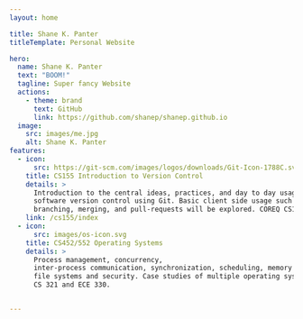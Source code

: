 ```yaml
---
layout: home

title: Shane K. Panter
titleTemplate: Personal Website

hero:
  name: Shane K. Panter
  text: "BOOM!"
  tagline: Super fancy Website
  actions:
    - theme: brand
      text: GitHub
      link: https://github.com/shanep/shanep.github.io
  image:
    src: images/me.jpg
    alt: Shane K. Panter
features:
  - icon:
      src: https://git-scm.com/images/logos/downloads/Git-Icon-1788C.svg
    title: CS155 Introduction to Version Control
    details: >
      Introduction to the central ideas, practices, and day to day usage of
      software version control using Git. Basic client side usage such as committing
      branching, merging, and pull-requests will be explored. COREQ CS153.
    link: /cs155/index
  - icon:
      src: images/os-icon.svg
    title: CS452/552 Operating Systems
    details: >
      Process management, concurrency,
      inter-process communication, synchronization, scheduling, memory management,
      file systems and security. Case studies of multiple operating systems. PREREQ
      CS 321 and ECE 330.


---
```


<style>
:root {
  --vp-home-hero-name-color: transparent;
  --vp-home-hero-name-background: -webkit-linear-gradient(120deg, #bd34fe 30%, #41d1ff);

  --vp-home-hero-image-background-image: linear-gradient(-45deg, #bd34fe 50%, #47caff 50%);
  --vp-home-hero-image-filter: blur(44px);
}

vp

@media (min-width: 640px) {
  :root {
    --vp-home-hero-image-filter: blur(56px);
  }
}

@media (min-width: 960px) {
  :root {
    --vp-home-hero-image-filter: blur(68px);
  }
}
</style>